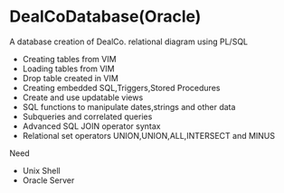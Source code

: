 DealCoDatabase(Oracle)
==============

A database creation of  DealCo. relational diagram using PL/SQL
* Creating tables from VIM
* Loading tables from VIM
* Drop table created in VIM
* Creating embedded SQL,Triggers,Stored Procedures
* Create and use updatable views
* SQL functions to manipulate dates,strings and other data
* Subqueries and correlated queries
* Advanced SQL JOIN operator syntax
* Relational set operators UNION,UNION,ALL,INTERSECT and MINUS 


Need
 *  Unix Shell
 *  Oracle Server
 
